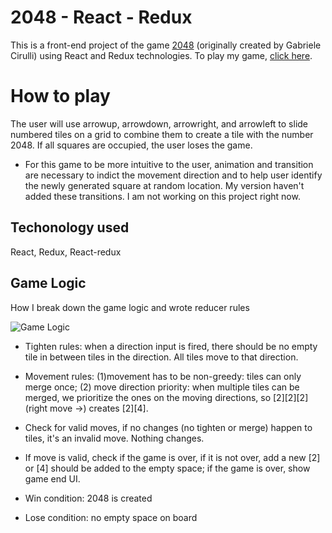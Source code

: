 # 2048 - React - Redux
This is a front-end project of the game [2048](http://2048game.com/) (originally created by Gabriele Cirulli) using React and Redux technologies. To play my game, [click here](https://lannywang009.github.io/2048-react-redux/). 

# How to play
The user will use arrowup, arrowdown, arrowright, and arrowleft to slide numbered tiles on a grid to combine them to create a tile with the number 2048. If all squares are occupied, the user loses the game. 

* For this game to be more intuitive to the user, animation and transition are necessary to indict the movement direction and to help user identify the newly generated square at random location. My version haven't added these transitions. I am not working on this project right now. 

## Techonology used
React, Redux, React-redux

## Game Logic
How I break down the game logic and wrote reducer rules

![Game Logic]([https://github.com/LannyWang009/2048-react-redux/public/img/gamelogic.jpg])

- Tighten rules: when a direction input is fired, there should be no empty tile in between tiles in the direction. All tiles move to that direction. 
- Movement rules: (1)movement has to be non-greedy: tiles can only merge once; (2) move direction priority: when multiple tiles can be merged, we prioritize the ones on the moving directions, so [2][2][2] (right move ->) creates [2][4]. 
- Check for valid moves, if no changes (no tighten or merge) happen to tiles, it's an invalid move. Nothing changes. 
- If move is valid, check if the game is over, if it is not over, add a new [2] or [4] should be added to the empty space; if the game is over, show game end UI. 

- Win condition: 2048 is created
- Lose condition: no empty space on board
